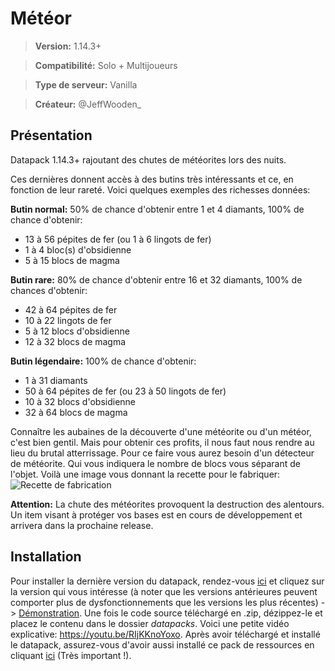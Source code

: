 
# Météor
>**Version:** 1.14.3+

>**Compatibilité:** Solo + Multijoueurs

>**Type de serveur:** Vanilla

>**Créateur:** @JeffWooden_

## Présentation

Datapack 1.14.3+ rajoutant des chutes de météorites lors des nuits.

Ces dernières donnent accès à des butins très intéressants et ce, en fonction de leur rareté. Voici quelques exemples des richesses données:

**Butin normal:** 50% de chance d'obtenir entre 1 et 4 diamants, 100% de chance d'obtenir:
 - 13 à 56 pépites de fer (ou 1 à 6 lingots de fer)
 - 1 à 4 bloc(s) d'obsidienne
 - 5 à 15 blocs de magma

**Butin rare:** 80% de chance d'obtenir entre 16 et 32 diamants, 100% de chances d'obtenir:
 - 42 à 64 pépites de fer
 - 10 à 22 lingots de fer
 - 5 à 12 blocs d'obsidienne
 - 12 à 32 blocs de magma

**Butin légendaire:** 100% de chance d'obtenir:
 - 1 à 31 diamants
 - 50 à 64 pépites de fer (ou 23 à 50 lingots de fer)
 - 10 à 32 blocs d'obsidienne
 - 32 à 64 blocs de magma

Connaître les aubaines de la découverte d'une météorite ou d'un météor, c'est bien gentil. Mais pour obtenir ces profits, il nous faut nous rendre au lieu du brutal atterrissage. Pour ce faire vous aurez besoin d'un détecteur de météorite. Qui vous indiquera le nombre de blocs vous séparant de l'objet. Voilà une image vous donnant la recette pour le fabriquer: ![Recette de fabrication](https://image.noelshack.com/fichiers/2019/29/5/1563547137-detecteur-de-meteore.png)

**Attention:** La chute des météorites provoquent la destruction des alentours. Un item visant à protéger vos bases est en cours de développement et arrivera dans la prochaine release.

## Installation
Pour installer la dernière version du datapack, rendez-vous [ici](https://github.com/JeffWooden/meteor/releases) et cliquez sur la version qui vous intéresse (à noter que les versions antérieures peuvent comporter plus de dysfonctionnements que les versions les plus récentes) -> [Démonstration](google.com).
Une fois le code source téléchargé en .zip, dézippez-le et placez le contenu dans le dossier *datapacks*.
Voici une petite vidéo explicative: https://youtu.be/RIjKKnoYoxo.
Après avoir téléchargé et installé le datapack, assurez-vous d'avoir aussi installé ce pack de ressources en cliquant [ici](https://www.mediafire.com/file/kau9fhsd8lqo5h0/Meteor_Resource_Pack.zip/file) (Très important !).

